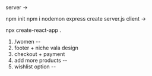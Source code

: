 server ->

npm init
npm i nodemon express
create server.js
client ->

npx create-react-app .


1. /women --
2. footer + niche vala design
3. checkout + payment
4. add more products --
5. wishlist option --